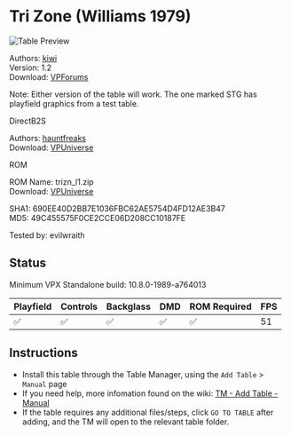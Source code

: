 # Tri Zone (Williams 1979)

![Table Preview](../../images/vpx-trizone.png)

Authors: [kiwi](https://www.vpforums.org/index.php?showuser=30913)  
Version: 1.2  
Download: [VPForums](https://www.vpforums.org/index.php?app=downloads&showfile=12758)  

Note: Either version of the table will work. The one marked STG has playfield graphics from a test table.

DirectB2S

Authors: [hauntfreaks](https://vpuniverse.com/profile/5216-hauntfreaks/)  
Download: [VPUniverse](https://vpuniverse.com/files/file/21425-tri-zone-williams-1979-b2s/)

ROM

ROM Name: trizn_l1.zip  
Download: [VPUniverse](https://vpuniverse.com/files/file/1387-trizn_l1zip/)

SHA1: 690EE40D2BB7E1036FBC62AE5754D4FD12AE3B47  
MD5:  49C455575F0CE2CCE06D208CC10187FE

Tested by: evilwraith

## Status 

Minimum VPX Standalone build: 10.8.0-1989-a764013

| Playfield | Controls | Backglass | DMD | ROM Required | FPS | 
|-----------|----------|-----------|-----|--------------|-----|
| :white_check_mark: | :white_check_mark: | :white_check_mark: | :white_check_mark: | :white_check_mark: | 51 |

## Instructions

- Install this table through the Table Manager, using the `Add Table` > `Manual` page
- If you need help, more infomation found on the wiki: [TM - Add Table - Manual](https://github.com/LegendsUnchained/vpx-standalone-alp4k/wiki/%5B04%5D-%F0%9F%A7%A1-TM-%E2%80%90-Other-Features#add-table---manual)
- If the table requires any additional files/steps, click `GO TO TABLE` after adding, and the TM will open to the relevant table folder.

